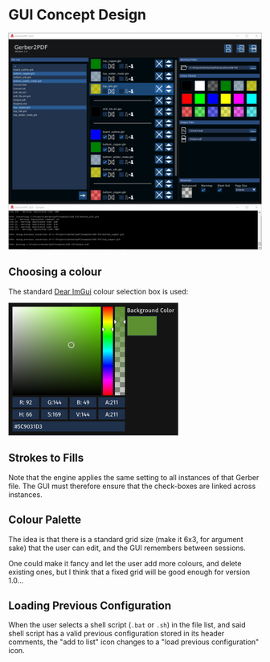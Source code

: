 # GUI Concept Design

![Concept sketch](gui_draft_3.png)

## Choosing a colour

The standard [Dear ImGui](https://github.com/ocornut/imgui) colour selection box is used:

![Choosing a colour](ColourSelection.png)

## Strokes to Fills

Note that the engine applies the same setting to all instances of that Gerber file.  The GUI must therefore ensure that the check-boxes are linked across instances.

## Colour Palette

The idea is that there is a standard grid size (make it 6x3, for argument sake) that the user can edit, and the GUI remembers between sessions.

One could make it fancy and let the user add more colours, and delete existing ones, but I think that a fixed grid will be good enough for version 1.0...

## Loading Previous Configuration

When the user selects a shell script (`.bat` or `.sh`) in the file list, and said shell script has a valid previous configuration stored in its header comments, the "add to list" icon changes to a "load previous configuration" icon.

